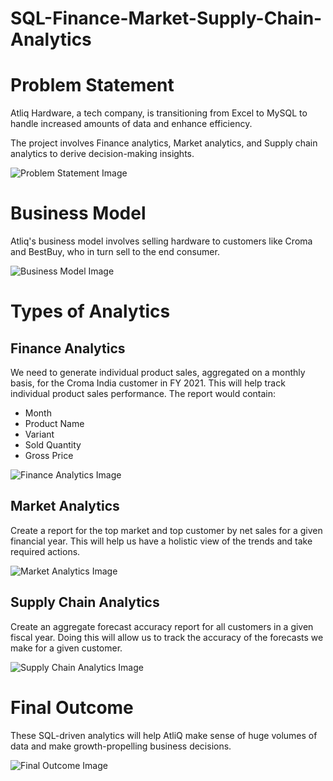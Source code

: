 # SQL-Finance-Market-Supply-Chain-Analytics
# Problem Statement

Atliq Hardware, a tech company, is transitioning from Excel to MySQL to handle increased amounts of data and enhance efficiency.

The project involves Finance analytics, Market analytics, and Supply chain analytics to derive decision-making insights.

![Problem Statement Image](path/to/problem-statement-image.jpg)

# Business Model

Atliq's business model involves selling hardware to customers like Croma and BestBuy, who in turn sell to the end consumer.

![Business Model Image](path/to/business-model-image.jpg)

# Types of Analytics

## Finance Analytics

We need to generate individual product sales, aggregated on a monthly basis, for the Croma India customer in FY 2021. This will help track individual product sales performance. The report would contain:
- Month
- Product Name
- Variant
- Sold Quantity
- Gross Price

![Finance Analytics Image](path/to/finance-analytics-image.jpg)

## Market Analytics

Create a report for the top market and top customer by net sales for a given financial year. This will help us have a holistic view of the trends and take required actions.

![Market Analytics Image](path/to/market-analytics-image.jpg)

## Supply Chain Analytics

Create an aggregate forecast accuracy report for all customers in a given fiscal year. Doing this will allow us to track the accuracy of the forecasts we make for a given customer.

![Supply Chain Analytics Image](path/to/supply-chain-analytics-image.jpg)

# Final Outcome

These SQL-driven analytics will help AtliQ make sense of huge volumes of data and make growth-propelling business decisions.

![Final Outcome Image](path/to/final-outcome-image.jpg)

